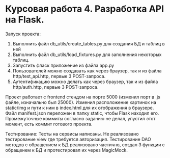 # Курсовая работа 4. Разработка API на Flask.
Запуск проекта:
1. Выполнить файл db_utils/create_tables.py для создания БД и таблиц в ней
2. Выполнить файл db_utils/load_fixtures.py для заполнения некоторых таблиц.
3. Запустить фласк приложение из файла app.py
4. Пользователей можно создавать как через браузер, так и из файла http/test_api.http, первые 3 POST-запроса.
5. Аутентификацию можно делать как через браузер, так и из файла http/auth.http, первые 3 POST-запроса.

Проект работает с frontend стендом на порте 5000 (изменил порт в .js файле, изначально был 25000).
Изменил расположение картинок на static/img и пути к ним в index.html для их отображения в браузере.
Файл manifest.json переложен в папку static, чтобы Flask находил его.
Промежуточные коммиты согласно заданию не делал, упустил этот момент, есть коммит готового проекта.

Тестирование:
Тесты на сервисы написаны.
Не реализовано тестирование view где требуется авторизация.
Тестирование DAO методов с обращением к БД реализовано частично, создал 3 функции с обращенем к БД и протестировал их через MagicMock.
